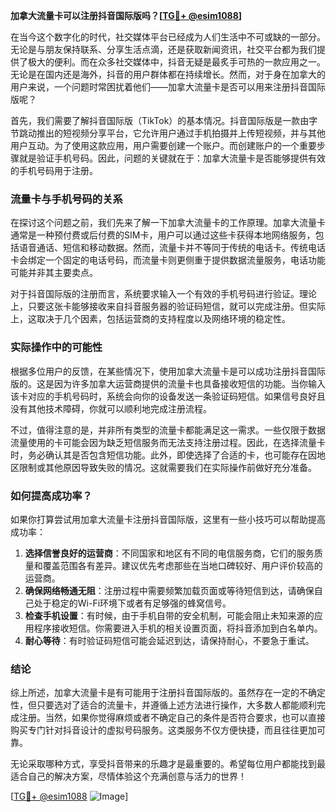 **加拿大流量卡可以注册抖音国际版吗？[[TG💪+ @esim1088](https://t.me/s/esim1088)]**

在当今这个数字化的时代，社交媒体平台已经成为人们生活中不可或缺的一部分。无论是与朋友保持联系、分享生活点滴，还是获取新闻资讯，社交平台都为我们提供了极大的便利。而在众多社交媒体中，抖音无疑是最炙手可热的一款应用之一。无论是在国内还是海外，抖音的用户群体都在持续增长。然而，对于身在加拿大的用户来说，一个问题时常困扰着他们——加拿大流量卡是否可以用来注册抖音国际版呢？

首先，我们需要了解抖音国际版（TikTok）的基本情况。抖音国际版是一款由字节跳动推出的短视频分享平台，它允许用户通过手机拍摄并上传短视频，并与其他用户互动。为了使用这款应用，用户需要创建一个账户。而创建账户的一个重要步骤就是验证手机号码。因此，问题的关键就在于：加拿大流量卡是否能够提供有效的手机号码用于注册。

### 流量卡与手机号码的关系

在探讨这个问题之前，我们先来了解一下加拿大流量卡的工作原理。加拿大流量卡通常是一种预付费或后付费的SIM卡，用户可以通过这些卡获得本地网络服务，包括语音通话、短信和移动数据。然而，流量卡并不等同于传统的电话卡。传统电话卡会绑定一个固定的电话号码，而流量卡则更侧重于提供数据流量服务，电话功能可能并非其主要卖点。

对于抖音国际版的注册而言，系统要求输入一个有效的手机号码进行验证。理论上，只要这张卡能够接收来自抖音服务器的验证码短信，就可以完成注册。但实际上，这取决于几个因素，包括运营商的支持程度以及网络环境的稳定性。

### 实际操作中的可能性

根据多位用户的反馈，在某些情况下，使用加拿大流量卡是可以成功注册抖音国际版的。这是因为许多加拿大运营商提供的流量卡也具备接收短信的功能。当你输入该卡对应的手机号码时，系统会向你的设备发送一条验证码短信。如果信号良好且没有其他技术障碍，你就可以顺利地完成注册流程。

不过，值得注意的是，并非所有类型的流量卡都能满足这一需求。一些仅限于数据流量使用的卡可能会因为缺乏短信服务而无法支持注册过程。因此，在选择流量卡时，务必确认其是否包含短信功能。此外，即使选择了合适的卡，也可能存在因地区限制或其他原因导致失败的情况。这就需要我们在实际操作前做好充分准备。

### 如何提高成功率？

如果你打算尝试用加拿大流量卡注册抖音国际版，这里有一些小技巧可以帮助提高成功率：

1. **选择信誉良好的运营商**：不同国家和地区有不同的电信服务商，它们的服务质量和覆盖范围各有差异。建议优先考虑那些在当地口碑较好、用户评价较高的运营商。
2. **确保网络畅通无阻**：注册过程中需要频繁加载页面或等待短信到达，请确保自己处于稳定的Wi-Fi环境下或者有足够强的蜂窝信号。
3. **检查手机设置**：有时候，由于手机自带的安全机制，可能会阻止未知来源的应用程序接收短信。你需要进入手机的相关设置页面，将抖音添加到白名单内。
4. **耐心等待**：有时验证码短信可能会延迟到达，请保持耐心，不要急于重试。

### 结论

综上所述，加拿大流量卡是有可能用于注册抖音国际版的。虽然存在一定的不确定性，但只要选对了适合的流量卡，并遵循上述方法进行操作，大多数人都能顺利完成注册。当然，如果你觉得麻烦或者不确定自己的条件是否符合要求，也可以直接购买专门针对抖音设计的虚拟号码服务。这类服务不仅方便快捷，而且往往更加可靠。

无论采取哪种方式，享受抖音带来的乐趣才是最重要的。希望每位用户都能找到最适合自己的解决方案，尽情体验这个充满创意与活力的世界！

[[TG💪+ @esim1088](https://t.me/s/esim1088) ![Image](https://i.postimg.cc/4NQfJmqS/Snipaste-2025-05-13-00-14-12.png)]